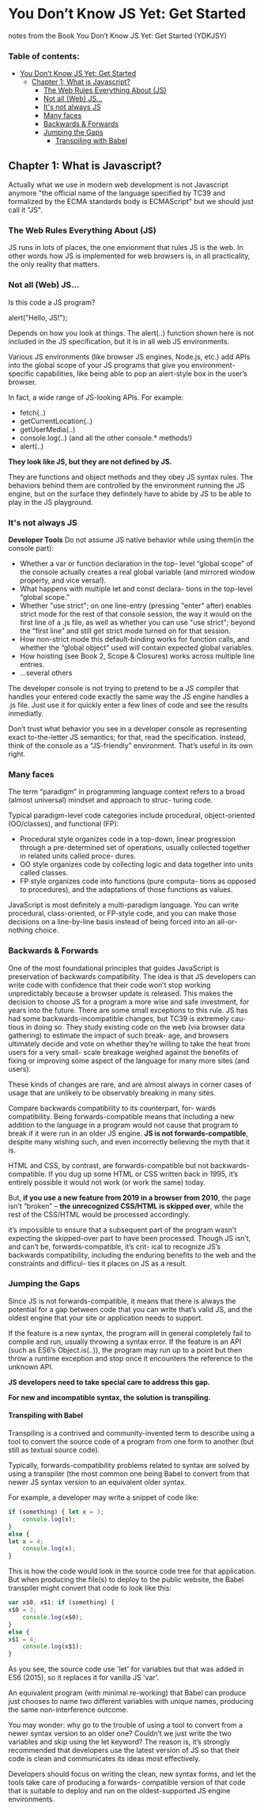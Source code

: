 # You Don’t Know JS Yet: Get Started
notes from the Book You Don’t Know JS Yet: Get Started (YDKJSY)

### Table of contents: <!-- omit in toc -->
- [You Don’t Know JS Yet: Get Started](#you-dont-know-js-yet-get-started)
  - [Chapter 1: What is Javascript?](#chapter-1-what-is-javascript)
    - [The Web Rules Everything About (JS)](#the-web-rules-everything-about-js)
    - [Not all (Web) JS...](#not-all-web-js)
    - [It's not always JS](#its-not-always-js)
    - [Many faces](#many-faces)
    - [Backwards & Forwards](#backwards--forwards)
    - [Jumping the Gaps](#jumping-the-gaps)
      - [Transpiling with Babel](#transpiling-with-babel)

## Chapter 1: What is Javascript?
Actually what we use in modern web development is not Javascript anymore "the official name of the language specified by TC39 and formalized by the ECMA standards body is ECMAScript" but we should just call it "JS".

### The Web Rules Everything About (JS)
JS runs in lots of places, the one envionment that rules JS is the web.
In other words how JS is implemented for web browsers is, in all practicality, the only reality that matters.

### Not all (Web) JS...

Is this code a JS program?

alert("Hello, JS!");

Depends on how you look at things. The alert(..) function shown here is not included in the JS specification, but it is in all web JS environments.

Various JS environments (like browser JS engines, Node.js, etc.) add APIs into the global scope of your JS programs that give you environment-specific capabilities, like being able to pop an alert-style box in the user’s browser.

In fact, a wide range of JS-looking APIs.
For example:

* fetch(..)
* getCurrentLocation(..)
* getUserMedia(..)
* console.log(..) (and all the other console.* methods!)
* alert(..)

**They look like  JS, but they are not defined by JS.**

They are functions and object methods and they obey JS syntax rules. The behaviors behind them are controlled by the environment running the JS engine, but on the surface they definitely have to abide by JS to be able to play in the JS playground.

### It's not always JS
**Developer Tools**
Do not assume JS native behavior while using them(in the console part):
* Whether a var or function declaration in the top- level “global scope” of the console actually creates a real global variable (and mirrored window property, and vice versa!).
* What happens with multiple let and const declara- tions in the top-level “global scope.”
* Whether "use strict"; on one line-entry (pressing "enter" after) enables strict mode for the rest of that console session, the way it would on the first line of a .js file, as well as whether you can use "use strict"; beyond the “first line” and still get strict mode turned on for that session.
* How non-strict mode this default-binding works for function calls, and whether the “global object” used will contain expected global variables.
* How hoisting (see Book 2, Scope & Closures) works across multiple line entries.
* ...several others

The developer console is not trying to pretend to be a JS compiler that handles your entered code exactly the same way the JS engine handles a .js file.
Just use it for quickly enter a few lines of code and see the results inmediatly.

Don’t trust what behavior you see in a developer console as representing exact to-the-letter JS semantics; for that, read the specification. Instead, think of the console as a “JS-friendly” environment. That’s useful in its own right.

### Many faces
The term “paradigm” in programming language context refers to a broad (almost universal) mindset and approach to struc- turing code. 

Typical paradigm-level code categories include procedural, object-oriented (OO/classes), and functional (FP):

* Procedural style organizes code in a top-down, linear progression through a pre-determined set of operations, usually collected together in related units called proce- dures.
* OO style organizes code by collecting logic and data together into units called classes.
* FP style organizes code into functions (pure computa- tions as opposed to procedures), and the adaptations of those functions as values.

JavaScript is most definitely a multi-paradigm language. You can write procedural, class-oriented, or FP-style code, and you can make those decisions on a line-by-line basis instead of being forced into an all-or-nothing choice.

### Backwards & Forwards
One of the most foundational principles that guides JavaScript is preservation of backwards compatibility.
The idea is that JS developers can write code with confidence that their code won’t stop working unpredictably because a browser update is released. This makes the decision to choose JS for a program a more wise and safe investment, for years into the future.
There are some small exceptions to this rule. JS has had some backwards-incompatible changes, but TC39 is extremely cau- tious in doing so.
They study existing code on the web (via browser data gathering) to estimate the impact of such break- age, and browsers ultimately decide and vote on whether they’re willing to take the heat from users for a very small- scale breakage weighed against the benefits of fixing or improving some aspect of the language for many more sites (and users).

These kinds of changes are rare, and are almost always in corner cases of usage that are unlikely to be observably breaking in many sites.

Compare backwards compatibility to its counterpart, for- wards compatibility. Being forwards-compatible means that including a new addition to the language in a program would not cause that program to break if it were run in an older JS engine. **JS is not forwards-compatible**, despite many wishing such, and even incorrectly believing the myth that it is.

HTML and CSS, by contrast, are forwards-compatible but not backwards-compatible. If you dug up some HTML or CSS written back in 1995, it’s entirely possible it would not work (or work the same) today.

But, **if you use a new feature from 2019 in a browser from 2010**, the page isn’t “broken” – **the unrecognized CSS/HTML is skipped over**, while the rest of the CSS/HTML would be processed accordingly.

it’s impossible to ensure that a subsequent part of the program wasn’t expecting the skipped-over part to have been processed.
Though JS isn’t, and can’t be, forwards-compatible, it’s crit- ical to recognize JS’s backwards compatibility, including the enduring benefits to the web and the constraints and difficul- ties it places on JS as a result.

### Jumping the Gaps
Since JS is not forwards-compatible, it means that there is always the potential for a gap between code that you can write that’s valid JS, and the oldest engine that your site or application needs to support.

If the feature is a new syntax, the program will in general completely fail to compile and run, usually throwing a syntax error. If the feature is an API (such as ES6’s Object.is(..)), the program may run up to a point but then throw a runtime exception and stop once it encounters the reference to the unknown API.

**JS developers need to take special care to address this gap.**

**For new and incompatible syntax, the solution is transpiling.**

#### Transpiling with Babel
Transpiling is a contrived and community-invented term to describe using a tool to convert the source code of a program from one form to another (but still as textual source code).

Typically, forwards-compatibility problems related to syntax are solved by using a transpiler (the most common one being Babel to convert from that newer JS syntax version to an equivalent older syntax.

For example, a developer may write a snippet of code like:

```Javascript 
if (something) { let x = 3;
    console.log(x);
}
else {
let x = 4;
    console.log(x);
}
```

This is how the code would look in the source code tree for that application. But when producing the file(s) to deploy to the public website, the Babel transpiler might convert that code to look like this:

```Javascript 
var x$0, x$1; if (something) {
x$0 = 3;
    console.log(x$0);
}
else {
x$1 = 4;
    console.log(x$1);
}
```

As you see, the source code use 'let' for variables but that was added in ES6 (2015), so it replaces it for vanilla JS 'var'.

An equivalent program (with minimal re-working) that Babel can produce just chooses to name two different variables with unique names, producing the same non-interference outcome.

You may wonder: why go to the trouble of using a tool to convert from a newer syntax version to an older one? Couldn’t we just write the two variables and skip using the let keyword? The reason is, it’s strongly recommended that developers use the latest version of JS so that their code is clean and communicates its ideas most effectively.

Developers should focus on writing the clean, new syntax forms, and let the tools take care of producing a forwards- compatible version of that code that is suitable to deploy and run on the oldest-supported JS engine environments.